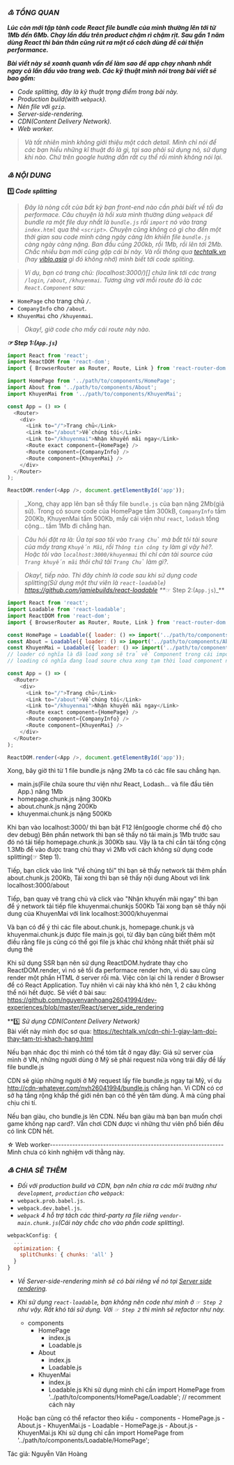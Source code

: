 ### _♳ TỔNG QUAN_
_**Lúc còn mới tập tành code React file bundle của mình thường lên tới từ 1Mb đến 6Mb. Chạy lần đầu trên product chậm rì chậm rịt. Sau gần 1 năm dùng React thì bản thân cũng rút ra một cố cách dùng để cải thiện performance.**_  
  
_**Bài viết này sẽ xoanh quanh vấn đề làm sao để app chạy nhanh nhất ngay cả lần đầu vào trang web. Các kỹ thuật mình nói trong bài viết sẽ bao gồm:**_  
- _Code splitting, đây là kỹ thuật trọng điểm trong bài này._
- _Production build(with `webpack`)._
- _Nén file với `gzip`._
- _Server-side-rendering._
- _CDN(Content Delivery Network)._
- _Web worker._  
  
> _Và tất nhiên mình không giới thiệu một cách detail. Mình chỉ nói để các bạn hiểu những kĩ thuật đó là gì, tại sao phải sử dụng nó, sử dụng khi nào. Chứ trên google hướng dẫn rất cụ thể rồi mình không nói lại._  
### _♴ NỘI DUNG_
**:one: _Code splitting_**  
> _Đây là nòng cốt của bất kỳ bạn front-end nào cần phải biết về tối đa performace. Câu chuyện là hồi xưa mình thường dùng `webpack` để bundle ra một file duy nhất là `bundle.js` rồi `import` nó vào trang `index.html` qua thẻ `<script>`. Chuyện cũng không có gì cho đến một thời gian sau code mình càng ngày càng lớn khiến file `bundle.js` càng ngày càng nặng. Ban đầu cũng 200kb, rồi 1Mb, rồi lên tới 2Mb. Chắc nhiều bạn mới cũng gặp cái bí này. Và rồi thông qua [techtalk.vn](https://techtalk.vn/) (hay [viblo.asia](https://viblo.asia/) gì đó không nhớ) mình biết tới code spliting._  
  
> _Ví dụ, bạn có trang chủ: (localhost:3000/)[] chứa link tới các trang `/login`, `/about`, `/khuyenmai`. Tương ứng với mỗi route đó là các `React.Component` sau:_
- `HomePage` cho trang chủ `/`.
- `CompanyInfo` cho `/about`.
- `KhuyenMai` cho `/khuyenmai`.
  
> _Okay!, giờ code cho mấy cái route này nào._  
  
**_☞ Step 1:(`App.js`)_**
```javascript
import React from 'react';
import ReactDOM from 'react-dom';
import { BrowserRouter as Router, Route, Link } from 'react-router-dom';

import HomePage from '../path/to/components/HomePage';
import About from '../path/to/components/About';
import KhuyenMai from '../path/to/components/KhuyenMai';

const App = () => (
  <Router>
    <div>
      <Link to="/">Trang chủ</Link>
      <Link to="/about">Về chúng tôi</Link>
      <Link to="/khuyenmai">Nhận khuyến mãi ngay</Link>
      <Route exact component={HomePage} />
      <Route component={CompanyInfo} />
      <Route component={KhuyenMai} />
    </div>
  </Router>
);

ReactDOM.render(<App />, document.getElementById('app'));
```
> _Xong, chạy app lên bạn sễ thấy file `bundle.js` của bạn nặng 2Mb(giả sử). Trong có soure code của HomePage tầm 300kB, `CompanyInfo` tầm 200Kb, KhuyenMai tầm 500Kb, mấy cái viện như `react`, `lodash` tổng cộng... tầm 1Mb đi chẳng hạn.  
  
> _Câu hỏi đặt ra là: Ủa tại sao tôi vào `Trang Chủ` mà bắt tôi tải soure của mấy trang `Khuyến Mãi`, rồi `Thông tin công ty` làm gì vậy hè?. Hoặc tôi vào `localhost:3000/khuyenmai` thì chỉ càn tải source của `Trang khuyến mãi` thôi chứ tải `Trang Chủ` làm gì?._  
  
> _Okay!, tiếp nào. Thì đây chính là code sau khi sử dụng code splitting(Sử dụng một thư viên là `react-loadable`) https://github.com/jamiebuilds/react-loadable
**_☞ Step 2:(`App.js`)_**
```javascript
import React from 'react';
import Loadable from 'react-loadable';
import ReactDOM from 'react-dom';
import { BrowserRouter as Router, Route, Link } from 'react-router-dom';

const HomePage = Loadable({ loader: () => import('../path/to/components/HomePage'), loading: () => null });
const About = Loadable({ loader: () => import('../path/to/components/About'), loading: () => null });
const KhuyenMai = Loadable({ loader: () => import('../path/to/components/KhuyenMai'), loading: () => null });
// loader có nghĩa là đã load xong sẽ trả về Component trong cái import
// loading có nghĩa đang load soure chưa xong tạm thời load component nào đó tạm

const App = () => (
  <Router>
    <div>
      <Link to="/">Trang chủ</Link>
      <Link to="/about">Về chúng tôi</Link>
      <Link to="/khuyenmai">Nhận khuyến mãi ngay</Link>
      <Route exact component={HomePage} />
      <Route component={CompanyInfo} />
      <Route component={KhuyenMai} />
    </div>
  </Router>
);

ReactDOM.render(<App />, document.getElementById('app'));
```
  
  Xong, bây giờ thì từ 1 file bundle.js nặng 2Mb ta có các file sau chẳng hạn.
  - main.js(File chứa soure thư viện như React, Lodash... và file đầu tiên App.) năng 1Mb
  - homepage.chunk.js nặng 300Kb
  - about.chunk.js nặng 200Kb
  - khuyenmai.chunk.js nặng 500Kb
  
  Khi bạn vào localhost:3000/ thì bạn bật F12 lên(google chorme chế độ cho dev debug)
  Bên phần network thì bạn sẽ thấy nó tải main.js 1Mb trước sau đó nó tải tiếp homepage.chunk.js 300Kb sau.
  Vậy là ta chỉ cần tải tổng cộng 1.3Mb để vào được trang chủ thay vì 2Mb với cách không sử dụng code splitting(☞ Step 1).
  
  Tiếp, bạn click vào link "Về chúng tôi" thì bạn sẽ thấy network tải thêm phần about.chunk.js 200Kb, Tải xong thì bạn sẽ
  thấy nội dung About vơi link localhost:3000/about
  
  Tiếp, bạn quay vê trang chủ và click vào "Nhận khuyến mãi ngay" thì bạn để ý network tải tiếp file khuyenmai.chunkjs 500Kb
  Tải xong bạn sẽ thấy nội dung của KhuyenMai với link localhost:3000/khuyenmai
  
  Và bạn có để ý thì các file about.chunk.js, homepage.chunk.js và khuyenmai.chunk.js được file main.js gọi, từ đây bạn cũng
  biết thêm một điều rằng file js cũng có thể gọi file js khác chứ không nhất thiết phải sử dụng thẻ <script>
  
  Mình sẽ nói tiếp một tí về phần kinh nghiệm của mình khi spliting ở phần CHIA SẺ THÊM về phần này.
  
**:two: _Production build_**  
> _Yeah!, nó thật ra đơn giản lắm. File `bundle.js` của bạn ban đầu lớn một phần là do code bạn có nhiều comment qúa chẳng hạn, hoặc tên biến dài, hoặc ký tự Enter thì vô vàn, blabla. [webpack](https://webpack.js.org/) thần thánh sẽ giúp bạn minimize code lại._  
  
**:three: _gzip_**
  Cái này thì như kiểu như này.
  - Browser: Ê Server, bundle.js nặng đấy, gửi tao file nén đi.
  - Server: Okay chú, để anh nén đã.... Okay của chú đây.
  - Browser: Ukm, lấy được rồi, để tao giải nén rồi chạy lên cho người dùng.
  
  Giả sử file bundle.js của bạn nặng 2Mb đi, khá tốn băng thông. Server sẽ nén lại với khoảng đâu có 300Kb, Browser
  sẽ tải về và giải nén ra 2Mb lại thôi. Giải nén xong rồi đọc.
  
  Mình không chắc các trình duyệt cũ có hỗ trợ cái này hay không nữa. Bên server mình dùng express thì mình dùng
  kèm compression. Tài liệu:
    https://expressjs.com/en/advanced/best-practice-performance.html#use-gzip-compression

  Để check trang web của bạn đã sử dụng gzip chưa thì F12 kiểm tra phần network. Nó có ghi dung lượng đấy.
  
**:four: _Server-side-rendering(SSR)_**  
  Cái này nó không có gì phức tạp hết, làm thực tế mới khó đấy.
  Mình miêu tả nó đơn giản thế này thôi nhé: Mang tiếng là Server-side-rendering nhưng thật chất nó vẫn là
  Client-side-rendering đấy, rất là lừa tình. Nó render ra HTML tĩnh trên server rồi gửi cho Browser
  nhằm tiết kiệm băng thông thôi, nó vẫn render lại ở client như bình thường thôi à. Vì HTML của một phần nào đó
  cho người dùng thấy nên cảm giác nó nhanh chứ thực tế nó lấy đi sức lao động của server nhiều hơn.
    https://reactjs.org/docs/react-dom-server.html
    
  Ví dụ với server node.
  import HomePage from '../path/to/components/HomePage'; // Ví dụ const HomePage = () => <div>This is HomePage</div>;
  app.get('/homepage', (res, req) => res.send(`
    <html>
      <body>
        <div id="app">${ReactDOMServer.renderToString(<HomePage />)}</div>
        <script src="/bundle.js"></script>
      </body>
    </html>
  `));
  
  lúc này: nếu bạn F12 và check phần network và xem respone của localhost:3000/ bạn sẽ thấy như này
    <html>
      <body>
        <div id="app"><div>This is HomePage</div></div>
        <script src="/bundle.js"></script>
      </body>
    </html>
    
  Khi sử dụng SSR bạn nên sử dụng ReactDOM.hydrate thay cho ReactDOM.render, vì nó sẽ tối đa performace render hơn, vì
  dù sau cũng render một phần HTML ở server rồi mà. Việc còn lại chỉ là render ở Browser để có React Application.
  Tuy nhiên vì cái này khá khó nên 1, 2 câu không thể nói hết được. Sẽ viết ở bài sau:
    https://github.com/nguyenvanhoang26041994/dev-experiences/blob/master/React/server_side_rendering
  
**:five: _Sử dụng CDN(Content Delivery Network)_  
  Bài viết này mình đọc sơ qua: https://techtalk.vn/cdn-chi-1-giay-lam-doi-thay-tam-tri-khach-hang.html
  
  Nếu bạn nhác đọc thì mình có thể tóm tắt ở ngay đây:
  Giả sử server của mình ở VN, những người dùng ở Mỹ sẽ phải request nữa vòng trái đấy để lấy file bundle.js
  
  CDN sẽ giúp những người ở Mỹ request lấy file bundle.js ngay tại Mỹ, ví dụ http://cdn-whatever.com/nvh26041994/bundle.js
  chẳng hạn. Vì CDN có cơ sở hạ tầng rộng khắp thế giới nên bạn có thể yên tâm dùng. À mà cũng phaỉ chịu chi tí.
  
  Nếu bạn giàu, cho bundle.js lên CDN.
  Nếu bạn giàu mà bạn bạn muốn chơi game không nạp card?. Vẫn chơi CDN được vì những thư viên phổ biến đều có link CDN hết.
  
☆ Web worker--------------------------------------------------------------
    Mình chưa có kinh nghiệm với thằng này.
    

### _♵ CHIA SẼ THÊM_
- _Đối với production build và CDN, bạn nên chia ra các môi trường như `development`, `production` cho `webpack`:_
 - `webpack.prob.babel.js`.
 - `webpack.dev.babel.js`.
- _`webpack` 4 hỗ trợ tách các third-party ra file riêng `vendor-main.chunk.js`(Cái này chắc cho vào phần code splitting)._
```javascript
webpackConfig: {
  ...
  optimization: {
    splitChunks: { chunks: 'all' }
  }
}
```
- _Về Server-side-rendering mình sẽ có bài riêng về nó tại [Server side rendering](https://github.com/nguyenvanhoang26041994/dev-experiences/blob/master/React/server_side_rendering)._
    
- _Khi sử dụng `react-loadable`, bạn không nên code như mình ở `☞ Step 2` như vậy. Rất khó tái sử dụng. Với `☞ Step 2` thì mình sẽ refactor như này._
    - components
      - HomePage
        - index.js
        - Loadable.js
      - About
        - index.js
        - Loadable.js
      - KhuyenMai
        - index.js
        - Loadable.js
    Khi sử dụng mình chỉ cần import HomePage from '../path/to/components/HomePage/Loadable'; // recomment cách này
    
    Hoặc bạn cũng có thể refactor theo kiểu
      - components
        - HomePage.js
        - About.js
        - KhuyenMai.js
        - Loadable
          - HomePage.js
          - About.js
          - KhuyenMai.js
    Khi sử dụng chỉ cần import HomePage from '../path/to/components/Loadable/HomePage';


Tác giả: Nguyễn Văn Hoàng

